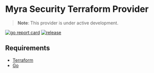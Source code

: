 # Myra Security Terraform Provider

> **Note**: This provider is under active development.

[![go report card](https://goreportcard.com/badge/github.com/Myra-Security-GmbH/terraform-provider-myrasec "go report card")](https://goreportcard.com/report/github.com/Myra-Security-GmbH/terraform-provider-myrasec)
[![release](https://github.com/Myra-Security-GmbH/terraform-provider-myrasec/actions/workflows/release.yml/badge.svg?branch=v1.16.0)](https://github.com/Myra-Security-GmbH/terraform-provider-myrasec/actions/workflows/release.yml)

## Requirements
-   [Terraform](https://www.terraform.io/downloads.html)
-   [Go](https://golang.org/doc/install)
